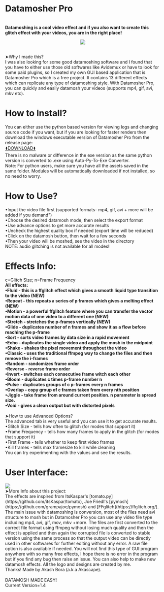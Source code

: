 # Datamosher Pro
<br><b>Datamoshing is a cool video effect and if you also want to create this glitch effect with your videos, you are in the right place!</b>
<br><p align='center'><img src="https://user-images.githubusercontent.com/89206401/141642297-7c62cf6f-7024-430f-88a2-c9cbbf0dc655.png"></p>
<br>➤Why I made this?
<br>I was also looking for some good datamoshing software and I found that you have to either use those old softwares like Avidemux or have to look for some paid plugins, so I created my own GUI based application that is Datamosher Pro which is a free project. It contains 13 different effects which can replicate any type of datamoshing style. With Datamosher Pro, you can quickly and easily datamosh your videos (supports mp4, gif, avi, mkv etc).
# How to Install?
You can either use the python based version for viewing logs and changing source code if you want, but if you are looking for faster renders then download the windows executable version of Datamosher Pro from the release page: 
<br>[⬇️DOWNLOAD⬇️](https://github.com/Akascape/Datamosher-Pro/releases/tag/Datamosher_Prov1.4)
<br>There is no malware or difference in the exe version as the same python version is converted to .exe using Auto-Py-To-Exe Converter.
<br>Note: For python users, make sure you have all the assets saved in the same folder. Modules will be automatically downloaded if not installed, so no need to worry.
# How to Use?
•Input the video file first (supported formats- mp4, gif, avi + more will be added if you demand")
<br>•Choose the desired datamosh mode, then select the export format
<br>•Use advance options to get more accurate results
<br>•Uncheck the highest quality box if needed (export time will be reduced)
<br>•Click on the datamosh button, then wait for a few seconds
<br>•Then your video will be moshed, see the video in the directory
<br>NOTE: audio glitching is not available for all modes!
# Effects Info:
c=Glitch Size; n=Frame Frequency
<b>
<br>All effects:
<br>•Fluid - this is a ffglitch effect which gives a smooth liquid type transition to the video (NEW)
<br>•Repeat - this repeats a series of p frames which gives a melting effect (NEW)
<br>•Motion - a powerful ffglitch feature where you can transfer the vector motion data of one video to a different one (NEW)
<br>•Stretch - stretches the p-frames vertically (NEW)
<br>•Glide - duplicates number of n frames and show it as a flow before reaching the p-frame
<br>•Sort - sorts video frames by data size in a rapid movement
<br>•Echo - duplicates the single video and apply the mosh in the midpoint
<br>•Shake - shakes the pixel movement throughout the video
<br>•Classic - uses the traditional ffmpeg way to change the files and then remove the i-frames
<br>•Random - randomizes frame order
<br>•Reverse - reverse frame order
<br>•Invert - switches each consecutive frame witch each other
<br>•Bloom - duplicates c times p-frame number n
<br>•Pulse - duplicates groups of c p-frames every n frames
<br>•Overlap - copy group of c frames taken from every nth position
<br>•Jiggle - take frame from around current position. n parameter is spread size.
<br>•Void - gives a clean output but with distorted pixels</b>
<br>
<br>➤How to use Advanced Options?
<br>The advanced tab is very useful and you can use it to get accurate results.
<br>•Glitch Size - tells how often to glitch (for modes that support it)
<br>•Frame Frequency - tells how many frames to apply in the glitch (for modes that support it)
<br>•First Frame - tells whether to keep first video frames
<br>•Kill frames - tells max framesize to kill while cleaning
<br>You can try experimenting with the values and see the results.
# User Interface:
<img src="https://user-images.githubusercontent.com/89206401/142208408-6970448d-fe9d-4e60-aac6-21809aefcfca.png">
<br>➤More Info about this project:
<br>The effects are inspired from ItsKaspar's [tomato.py](https://github.com/itsKaspar/tomato), Joe Friedl's [pymosh](https://github.com/grampajoe/pymosh) and [FFglitch](https://ffglitch.org/). The main issue with datamoshing is conversion, most of the files need avi structure to mosh but in Datamosher Pro you can use any video file type including mp4, avi, gif, mov, mkv +more. The files are first converted to the correct file format using ffmpeg without losing much quality and then the effect is applied and then again the corrupted file is converted to stable version using the same process so that the output video can be directly used in other softwares for further editing without any error. A raw file option is also available if needed. You will not find this type of GUI program anywhere with so many free effects, I hope there is no error in the program but if you find any bug then raise an issue. You can also help to make new datamosh effects. All the logo and designs are created by me. <br>Thanks! Made by Akash Bora (a.k.a Akascape).
<br>
<br>DATAMOSH MADE EASY!
<br>Current Version=1.4
